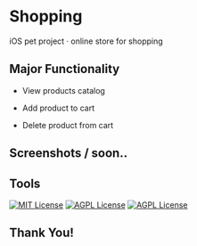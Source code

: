 # Shopping
iOS pet project · online store for shopping


## Major Functionality

- View products catalog

- Add product to cart

- Delete product from cart


## Screenshots / soon..
<!--

<p float="left">
  <img src="https://github.com/Dima-Bulgakov/News/blob/secondBranch/1.png?raw=true" width="310" />
  <img src="https://github.com/Dima-Bulgakov/News/blob/secondBranch/2.gif?raw=true" width="250" /> 
</p>

-->

## Tools

[![MIT License](https://img.shields.io/badge/-Swift-orange)](https://developer.apple.com/swift/)
[![AGPL License](https://img.shields.io/badge/-iOS-black)](https://www.apple.com/ios/ios-16/)
[![AGPL License](https://img.shields.io/badge/-SwiftUI-Green)](https://www.apple.com/ios/ios-16/)
## Thank You!
